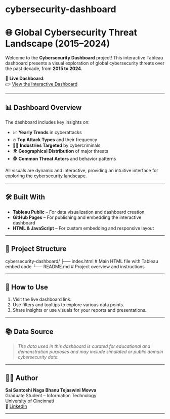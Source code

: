 # cybersecurity-dashboard
# 🌐 Global Cybersecurity Threat Landscape (2015–2024)

Welcome to the **Cybersecurity Dashboard** project! This interactive Tableau dashboard presents a visual exploration of global cybersecurity threats over the past decade, from **2015 to 2024**.

🔗 **Live Dashboard**:  
👉 [View the Interactive Dashboard](https://tejaswini1211.github.io/cybersecurity-dashboard/)

---

## 📊 Dashboard Overview

The dashboard includes key insights on:

- 📈 **Yearly Trends** in cyberattacks  
- 🔥 **Top Attack Types** and their frequency  
- 🧑‍💻 **Industries Targeted** by cybercriminals  
- 🌍 **Geographical Distribution** of major threats  
- 🕵️ **Common Threat Actors** and behavior patterns

All visuals are dynamic and interactive, providing an intuitive interface for exploring the cybersecurity landscape.

---

## 🛠️ Built With

- **Tableau Public** – For data visualization and dashboard creation  
- **GitHub Pages** – For publishing and embedding the interactive dashboard  
- **HTML & JavaScript** – For custom embedding and responsive layout

---

## 📁 Project Structure
cybersecurity-dashboard/
├── index.html # Main HTML file with Tableau embed code
└── README.md # Project overview and instructions


---

## 🚀 How to Use

1. Visit the live dashboard link.
2. Use filters and tooltips to explore various data points.
3. Share insights or use visuals for your reports and presentations.

---

## 📚 Data Source

> *The data used in this dashboard is curated for educational and demonstration purposes and may include simulated or public domain cybersecurity data.*

---

## 👩‍💻 Author

**Sai Santoshi Naga Bhanu Tejaswini Movva**  
Graduate Student – Information Technology  
University of Cincinnati  
🔗 [LinkedIn](https://www.linkedin.com/in/tejaswini-movva)

---
